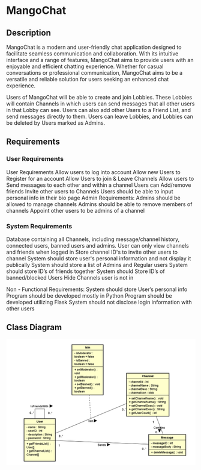 # MangoChat

## Description
MangoChat is a modern and user-friendly chat application designed to facilitate seamless communication and collaboration. With its intuitive interface and a range of features, MangoChat aims to provide users with an enjoyable and efficient chatting experience. Whether for casual conversations or professional communication, MangoChat aims to be a versatile and reliable solution for users seeking an enhanced chat experience.

Users of MangoChat will be able to create and join Lobbies. These Lobbies will contain Channels in which users can send messages that all other users in that Lobby can see. Users can also add other Users to a Friend List, and send messages directly to them. Users can leave Lobbies, and Lobbies can be deleted by Users marked as Admins.

## Requirements


### User Requirements 
User Requirements 
Allow users to log into account
Allow new Users to Register for an account
Allow Users to join & Leave Channels
Allow users to Send messages to each other and within a channel
Users can Add/remove friends 
Invite other users to Channels
Users should be able to input personal info in their bio page
Admin Requirements:
Admins should be allowed to manage channels
Admins should be able to remove members of channels
Appoint other users to be admins of a channel



### System Requirements 

Database containing all Channels, including message/channel history, connected users, banned users and admins.
User can only view channels and friends when logged in
Store channel ID's to invite other users to channel
System should store user's personal information and not display it publically
System should store a list of Admins and Regular users 
System should store ID’s of friends together
System should Store ID’s of banned/blocked Users 
Hide Channels user is not in

Non - Functional Requirements:
System should store User’s personal info
Program should be developed mostly in Python 
Program should be developed utilizing Flask
System should not disclose login information with other users



## Class Diagram
![Mango Chat Class Diagram](Requirements/MangoClassDiag.png)
